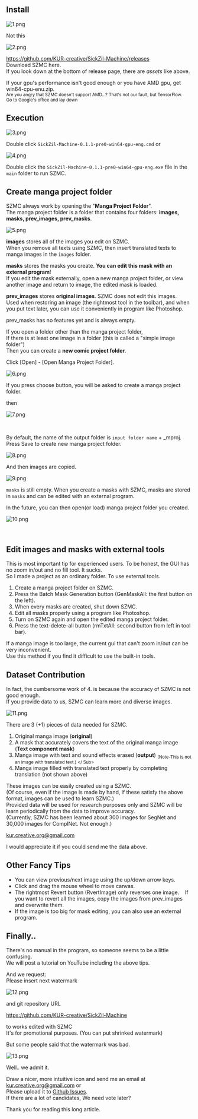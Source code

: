 Install
----

![1.png](tip-images/1.png)

Not this

![2.png](tip-images/2.png)

https://github.com/KUR-creative/SickZil-Machine/releases \
Download SZMC here. \
If you look down at the bottom of release page, there are *assets* like above.

If your gpu's performance isn't good enough or you have AMD gpu, get win64-cpu-enu.zip. \
<sub> Are you angry that SZMC doesn't support AMD...? That's not our fault, but TensorFlow. \
Go to Google's office and lay down </sub>




Execution
----

![3.png](tip-images/3.png)

Double click `SickZil-Machine-0.1.1-pre0-win64-gpu-eng.cmd` or

![4.png](tip-images/4.png)

Double click the `SickZil-Machine-0.1.1-pre0-win64-gpu-eng.exe` file in the `main` folder to run SZMC.





Create manga project folder
----

SZMC always work by opening the "**Manga Project Folder**". \
The manga project folder is a folder that contains four folders: **images, masks, prev_images, prev_masks**.

![5.png](tip-images/5.png)


**images** stores all of the images you edit on SZMC. \
When you remove all texts using SZMC, then insert translated texts to manga images in the `images` folder.

**masks** stores the masks you create. **You can edit this mask with an external program**! \
If you edit the mask externally, open a new manga project folder, or view another image and return to image, the edited mask is loaded.

**prev_images** stores **original images**. SZMC does not edit this images. \
Used when restoring an image (the rightmost tool in the toolbar), and when you put text later, you can use it conveniently in program like Photoshop.

prev_masks has no features yet and is always empty.


If you open a folder other than the manga project folder, \
If there is at least one image in a folder (this is called a "simple image folder") \
Then you can create a **new comic project folder**.



Click [Open] - [Open Manga Project Folder].

![6.png](tip-images/6.png)


If you press choose button, you will be asked to create a manga project folder.

then

![7.png](tip-images/7.png)


 

By default, the name of the output folder is `input folder name` + \_mproj. \
Press Save to create new manga project folder.

![8.png](tip-images/8.png)



And then images are copied.

![9.png](tip-images/9.png)



`masks` is still empty. When you create a masks with SZMC, masks are stored in `masks` and can be edited with an external program.



In the future, you can then open(or load) manga project folder you created.


![10.png](tip-images/10.png)


 

Edit images and masks with external tools
----

This is most important tip for experienced users.
To be honest, the GUI has no zoom in/out and no fill tool. It sucks. \
So I made a project as an ordinary folder. To use external tools.


1) Create a manga project folder on SZMC.
2) Press the Batch Mask Generation button (GenMaskAll: the first button on the left).
3) When every masks are created, shut down SZMC.
4) Edit all masks properly using a program like Photoshop.
5) Turn on SZMC again and open the edited manga project folder.
6) Press the text-delete-all button (rmTxtAll: second button from left in tool bar).

If a manga image is too large, the current gui that can't zoom in/out can be very inconvenient. \
Use this method if you find it difficult to use the built-in tools.



Dataset Contribution
----

In fact, the cumbersome work of 4. is because the accuracy of SZMC is not good enough. \
If you provide data to us, SZMC can learn more and diverse images.

![11.png](tip-images/11.png)


There are 3 (+1) pieces of data needed for SZMC.
1) Original manga image (**original**)
2) A mask that accurately covers the text of the original manga image (**Text component mask**)
3) Manga image with text and sound effects erased (**output**) <sub> (Note-This is not an image with translated text.) </ Sub>
4) Manga image filled with translated text properly by completing translation (not shown above)

These images can be easily created using a SZMC. \
(Of course, even if the image is made by hand, if these satisfy the above format, images can be used to learn SZMC.) \
Provided data will be used for research purposes only and SZMC will be learn periodically from the data to improve accuracy. \
(Currently, SZMC has been learned about 300 images for SegNet and 30,000 images for ComplNet. Not enough.)

<a href="mailto:kur.creative.org@gmail.com"> kur.creative.org@gmail.com </a>

I would appreciate it if you could send me the data above.



Other Fancy Tips
----
- You can view previous/next image using the up/down arrow keys.
- Click and drag the mouse wheel to move canvas.
- The rightmost Revert button (RvertImage) only reverses one image.
   If you want to revert all the images, copy the images from prev_images and overwrite them.
- If the image is too big for mask editing, you can also use an external program.





Finally..
----
There's no manual in the program, so someone seems to be a little confusing. \
We will post a tutorial on YouTube including the above tips.

And we request: \
Please insert next watermark

![12.png](tip-images/12.png)

and git repository URL

https://github.com/KUR-creative/SickZil-Machine

to works edited with SZMC \
It's for promotional purposes. (You can put shrinked watermark)

But some people said that the watermark was bad.


![13.png](tip-images/13.png)
 

Well.. we admit it.

Draw a nicer, more intuitive icon and send me an email at <a href="mailto:kur.creative.org@gmail.com"> kur.creative.org@gmail.com </a> or \
Please upload it to [Github Issues](https://github.com/KUR-creative/SickZil-Machine/issues). \
If there are a lot of candidates, We need vote later?


Thank you for reading this long article.
